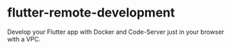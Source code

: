 # flutter-remote-development
Develop your Flutter app with Docker and Code-Server just in your browser with a VPC.
